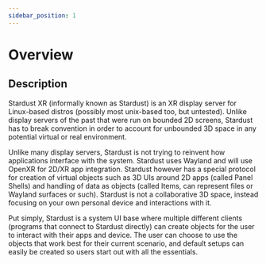 ```yaml
---
sidebar_position: 1
---
```


# Overview

## Description
Stardust XR (informally known as Stardust) is an XR display server for Linux-based distros (possibly most unix-based too, but untested). Unlike display servers of the past that were run on bounded 2D screens, Stardust has to break convention in order to account for unbounded 3D space in any potential virtual or real environment.

Unlike many display servers, Stardust is not trying to reinvent how applications interface with the system. Stardust uses Wayland and will use OpenXR for 2D/XR app integration. Stardust however has a special protocol for creation of virtual objects such as 3D UIs around 2D apps (called Panel Shells) and handling of data as objects (called Items, can represent files or Wayland surfaces or such). Stardust is not a collaborative 3D space, instead focusing on your own personal device and interactions with it.

Put simply, Stardust is a system UI base where multiple different clients (programs that connect to Stardust directly) can create objects for the user to interact with their apps and device. The user can choose to use the objects that work best for their current scenario, and default setups can easily be created so users start out with all the essentials.